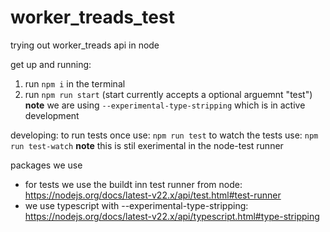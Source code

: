 # worker_treads_test

trying out worker_treads api in node

get up and running:
1. run `npm i` in the terminal
2. run `npm run start` (start currently accepts a optional arguemnt "test") **note** we are using `--experimental-type-stripping` which is in active development

developing:
to run tests once use: `npm run test`
to watch the tests use: `npm run test-watch` **note** this is stil exerimental in the node-test runner

packages we use
- for tests we use the buildt inn test runner from node: https://nodejs.org/docs/latest-v22.x/api/test.html#test-runner
- we use typescript with --experimental-type-stripping: https://nodejs.org/docs/latest-v22.x/api/typescript.html#type-stripping

